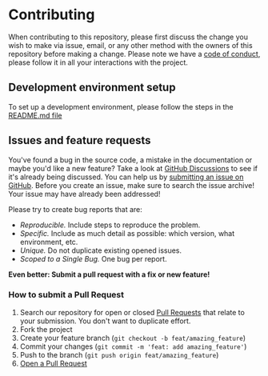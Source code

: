 # Contributing

When contributing to this repository, please first discuss the change you wish to make via issue, email, or any other method with the owners of this repository before making a change.
Please note we have a [code of conduct](CODE_OF_CONDUCT.md), please follow it in all your interactions with the project.
## Development environment setup

To set up a development environment, please follow the steps in the [README.md file](https://github.com/project-undefined/Vansch-OS#installation-and-running)

## Issues and feature requests

You've found a bug in the source code, a mistake in the documentation or maybe you'd like a new feature? Take a look at [GitHub Discussions](https://github.com/project-undefined/Vansch-OS/discussions) to see if it's already being discussed. You can help us by [submitting an issue on GitHub](https://github.com/project-undefined/Vansch-OS/issues). Before you create an issue, make sure to search the issue archive! Your issue may have already been addressed!

Please try to create bug reports that are:

- _Reproducible._ Include steps to reproduce the problem.
- _Specific._ Include as much detail as possible: which version, what environment, etc.
- _Unique._ Do not duplicate existing opened issues.
- _Scoped to a Single Bug._ One bug per report.

**Even better: Submit a pull request with a fix or new feature!**

### How to submit a Pull Request

1. Search our repository for open or closed
   [Pull Requests](https://github.com/project-undefined/Vansch-OS/pulls)
   that relate to your submission. You don't want to duplicate effort.
2. Fork the project
3. Create your feature branch (`git checkout -b feat/amazing_feature`)
4. Commit your changes (`git commit -m 'feat: add amazing_feature'`)
5. Push to the branch (`git push origin feat/amazing_feature`)
6. [Open a Pull Request](https://github.com/project-undefined/Vansch-OS/compare?expand=1)
